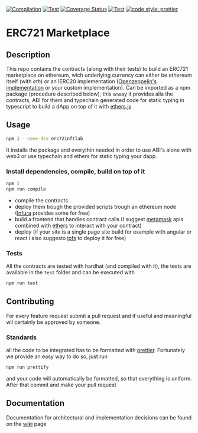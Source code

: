 [![Compilation](https://github.com/NFT-Lab/ERC721-marketplace/actions/workflows/solidity-compile.yaml/badge.svg)](https://github.com/NFT-Lab/ERC721-marketplace/actions/workflows/solidity-compile.yaml)
[![Test](https://github.com/NFT-Lab/ERC721-marketplace/actions/workflows/tests.yaml/badge.svg)](https://github.com/NFT-Lab/ERC721-marketplace/actions/workflows/tests.yaml)
[![Coverage Status](https://coveralls.io/repos/github/NFT-Lab/ERC721-marketplace/badge.svg?branch=main)](https://coveralls.io/github/NFT-Lab/ERC721-marketplace?branch=main)
[![Test](https://github.com/NFT-Lab/ERC721-marketplace/actions/workflows/code-formatting.yaml/badge.svg)](https://github.com/NFT-Lab/ERC721-marketplace/actions/workflows/code-formatting.yaml)
[![code style: prettier](https://img.shields.io/badge/code_style-prettier-ff69b4.svg)](https://github.com/prettier/prettier)

# ERC721 Marketplace
## Description
This repo contains the contracts (along with their tests) to build an ERC721 marketplace on ethereum, wich underlying currency can either be ethereum itself (with _eth_) or an IERC20 implementation ([Openzeppelin's implementation](https://github.com/OpenZeppelin/openzeppelin-contracts/tree/master/contracts/token/ERC20) or your custom implementation). Can be imported as a npm package (procedure described below), this wway it provides alla the contracts, ABI for them and typechain generated code for static typing in typescript to build a dApp on top of it with [ethers.js](https://github.com/ethers-io/ethers.js/)

## Usage
```bash
npm i --save-dev erc721nftlab
```
It installs the package and everythin needed in order to use ABI's alone with web3 or use typechain and ethers for static typing your dapp.
### Install dependencies, compile, build on top of it
```bash
npm i
npm run compile
```
- compile the contracts
- deploy them trough the provided scripts trough an ethereum node ([Infura](infura.io) provides some for free)
- build a frontend that handles contract calls (I suggest [metamask](metamask.io) apis combined with [ethers](https://github.com/ethers-io/ethers.js/) to interact with your contract)
- deploy (if your site is a single page site build for example with angular or react i also suggesto [ipfs](ipfs.io) to deploy it for free)

### Tests
All the contracts are tested with hardhat (and compiled with it), the tests are available in the `test` folder and can be executed with
```bash
npm run test
```

## Contributing
For every feature request submit a pull request and if useful and meaningful wil certainly be approved by someone.

### Standards
all the code to be integrated has to be formatted with [prettier](prettier.io). Fortunately we provide an easy way to do so, just run
```bash
npm run prettify
```
and your code will automatically be formatted, so that everything is uniform. After that commit and make your pull request

## Documentation
Documentation for architectural and implementation decisions can be found on the [wiki](/wiki) page
